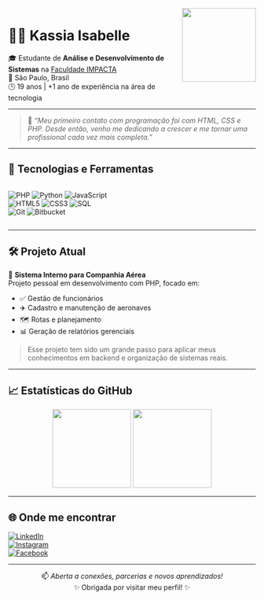 <img align="right" height="150" src="https://media.giphy.com/media/ZVik7pBtu9dNS/giphy.gif" />

# 👩‍💻 Kassia Isabelle

🎓 Estudante de **Análise e Desenvolvimento de Sistemas** na [Faculdade IMPACTA](https://www.impacta.edu.br/)  
📍 São Paulo, Brasil  
🕒 19 anos | +1 ano de experiência na área de tecnologia  

---

> 💬 *“Meu primeiro contato com programação foi com HTML, CSS e PHP. Desde então, venho me dedicando a crescer e me tornar uma profissional cada vez mais completa.”*

---

## 🚀 Tecnologias e Ferramentas
<div style="display: flex; flex-wrap: wrap; gap: 8px;">
  
![PHP](https://img.shields.io/badge/PHP-777BB4?style=for-the-badge&logo=php&logoColor=white)
![Python](https://img.shields.io/badge/Python-306998?style=for-the-badge&logo=python&logoColor=FFD43B)
![JavaScript](https://img.shields.io/badge/JavaScript-F7DF1E?style=for-the-badge&logo=javascript&logoColor=black)  
![HTML5](https://img.shields.io/badge/HTML5-E34F26?style=for-the-badge&logo=html5&logoColor=white)
![CSS3](https://img.shields.io/badge/CSS3-1572B6?style=for-the-badge&logo=css3&logoColor=white)
![SQL](https://img.shields.io/badge/SQL-4479A1?style=for-the-badge&logo=postgresql&logoColor=white)  
![Git](https://img.shields.io/badge/Git-F05032?style=for-the-badge&logo=git&logoColor=white)
![Bitbucket](https://img.shields.io/badge/Bitbucket-0052CC?style=for-the-badge&logo=bitbucket&logoColor=white)

</div>

---

## 🛠️ Projeto Atual

🛫 **Sistema Interno para Companhia Aérea**  
Projeto pessoal em desenvolvimento com PHP, focado em:

- ✅ Gestão de funcionários  
- ✈️ Cadastro e manutenção de aeronaves  
- 🗺️ Rotas e planejamento  
- 📊 Geração de relatórios gerenciais  

> Esse projeto tem sido um grande passo para aplicar meus conhecimentos em backend e organização de sistemas reais.

---

## 📈 Estatísticas do GitHub

<div align="center">
  <img height="160em" src="https://github-readme-stats.vercel.app/api?username=kaahmarqss&show_icons=true&theme=tokyonight&hide=stars"/>
  <img height="160em" src="https://github-readme-stats.vercel.app/api/top-langs/?username=kaahmarqss&layout=compact&theme=tokyonight"/>
</div>

---

## 🌐 Onde me encontrar

[![LinkedIn](https://img.shields.io/badge/-LinkedIn-blue?style=flat-square&logo=LinkedIn&logoColor=white)](https://www.linkedin.com/in/kassia-isabelle-da-cruz-marques-b3b511312)  
[![Instagram](https://img.shields.io/badge/-Instagram-E1306C?style=flat-square&logo=Instagram&logoColor=white)](https://www.instagram.com/_kassiamarqs/)  
[![Facebook](https://img.shields.io/badge/-Facebook-1877F2?style=flat-square&logo=Facebook&logoColor=white)](https://www.facebook.com/share/15AN28MkgW/)

---

<div align="center">

📫 *Aberta a conexões, parcerias e novos aprendizados!*  
✨ Obrigada por visitar meu perfil! ✨

</div>
